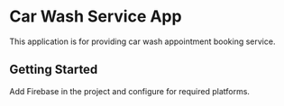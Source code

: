 # Car Wash Service App

This application is for providing car wash appointment booking service.

## Getting Started

Add Firebase in the project and configure for required platforms.
